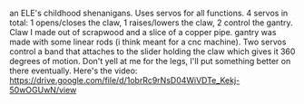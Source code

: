 an ELE's childhood shenanigans. Uses servos for all functions. 4 servos in total: 1 opens/closes the claw, 1 raises/lowers the claw, 2 control the gantry. Claw I made out of scrapwood and a slice of a copper pipe. gantry was made with some linear rods (i think meant for a cnc machine). Two servos control a band that attaches to the slider holding the claw which gives it 360 degrees of motion. Don't yell at me for the legs, I'll put something better on there eventually. Here's the video: https://drive.google.com/file/d/1obrRc9rNsD04WiVDTe_Kekj-50wOGUwN/view
